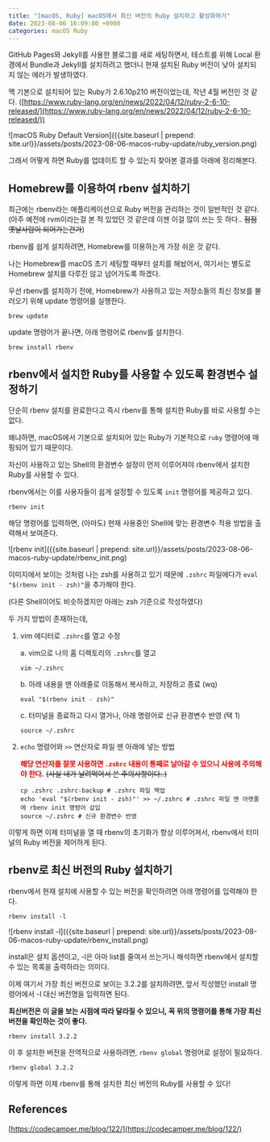 ```yaml
---
title: "[macOS, Ruby] macOS에서 최신 버전의 Ruby 설치하고 활성화하기"
date: 2023-08-06 16:09:00 +0900
categories: macOS Ruby
---
```


GitHub Pages와 Jekyll를 사용한 블로그를 새로 세팅하면서, 테스트를 위해 Local 환경에서 Bundle과 Jekyll를 설치하려고 했더니 현재 설치된 Ruby 버전이 낮아 설치되지 않는 에러가 발생하였다.

맥 기본으로 설치되어 있는 Ruby가 2.6.10p210 버전이었는데, 작년 4월 버전인 것 같다. ([https://www.ruby-lang.org/en/news/2022/04/12/ruby-2-6-10-released/](https://www.ruby-lang.org/en/news/2022/04/12/ruby-2-6-10-released/))

![macOS Ruby Default Version]({{site.baseurl | prepend: site.url}}/assets/posts/2023-08-06-macos-ruby-update/ruby_version.png)

그래서 어떻게 하면 Ruby를 업데이트 할 수 있는지 찾아본 결과를 아래에 정리해본다.

## Homebrew를 이용하여 rbenv 설치하기
최근에는 rbenv라는 애플리케이션으로 Ruby 버전을 관리하는 것이 일반적인 것 같다. (아주 예전에 rvm이라는걸 본 적 있었던 것 같은데 이젠 이걸 많이 쓰는 듯 하다.. ~~점점 옛날사람이 되어가는건가~~)

rbenv를 쉽게 설치하려면, Homebrew를 이용하는게 가장 쉬운 것 같다.

나는 Homebrew를 macOS 초기 세팅할 때부터 설치를 해놨어서, 여기서는 별도로 Homebrew 설치를 다루진 않고 넘어가도록 하겠다.

우선 rbenv를 설치하기 전에, Homebrew가 사용하고 있는 저장소들의 최신 정보를 불러오기 위해 update 명령어를 실행한다.
```shell
brew update
```

update 명령어가 끝나면, 아래 명령어로 rbenv를 설치한다.
```shell
brew install rbenv
```

## rbenv에서 설치한 Ruby를 사용할 수 있도록 환경변수 설정하기
단순히 rbenv 설치를 완료한다고 즉시 rbenv를 통해 설치한 Ruby를 바로 사용할 수는 없다.

왜냐하면, macOS에서 기본으로 설치되어 있는 Ruby가 기본적으로 `ruby` 명령어에 매핑되어 있기 때문이다.

자신이 사용하고 있는 Shell의 환경변수 설정이 먼저 이루어져야 rbenv에서 설치한 Ruby를 사용할 수 있다.

rbenv에서는 이를 사용자들이 쉽게 설정할 수 있도록 `init` 명령어를 제공하고 있다.
```shell
rbenv init
```

해당 명령어를 입력하면, (아마도) 현재 사용중인 Shell에 맞는 환경변수 적용 방법을 출력해서 보여준다.

![rbenv init]({{site.baseurl | prepend: site.url}}/assets/posts/2023-08-06-macos-ruby-update/rbenv_init.png)

이미지에서 보이는 것처럼 나는 zsh를 사용하고 있기 때문에 `.zshrc` 파일에다가 `eval "$(rbenv init - zsh)"`을 추가해야 한다.

(다른 Shell이어도 비슷하겠지만 아래는 zsh 기준으로 작성하였다)

두 가지 방법이 존재하는데,

1. vim 에디터로 `.zshrc`를 열고 수정

    a. vim으로 나의 홈 디렉토리의 `.zshrc`를 열고
    ```shell
    vim ~/.zshrc
    ```

    b. 아래 내용을 맨 아래줄로 이동해서 복사하고, 저장하고 종료 (wq)
    ```shell
    eval "$(rbenv init - zsh)"
    ```

    c. 터미널을 종료하고 다시 열거나, 아래 명령어로 신규 환경변수 반영 (택 1)
    ```shell
    source ~/.zshrc
    ```


2. `echo` 명령어와 `>>` 연산자로 파일 맨 아래에 넣는 방법

    <b><span style="color: red">해당 연산자를 잘못 사용하면 `.zshrc` 내용이 통째로 날아갈 수 있으니 사용에 주의해야 한다.</span></b> ~~(사실 내가 날려먹어서 쓴 주의사항이다..)~~

    ```shell
    cp .zshrc .zshrc-backup # .zshrc 파일 백업
    echo 'eval "$(rbenv init - zsh)"' >> ~/.zshrc # .zshrc 파일 맨 아랫줄에 rbenv init 명령어 삽입
    source ~/.zshrc # 신규 환경변수 반영
    ```

이렇게 하면 이제 터미널을 열 때 rbenv의 초기화가 항상 이루어져서, rbenv에서 터미널의 Ruby 버전을 제어하게 된다.

## rbenv로 최신 버전의 Ruby 설치하기
rbenv에서 현재 설치에 사용할 수 있는 버전을 확인하려면 아래 명령어를 입력해야 한다.
```shell
rbenv install -l
```
![rbenv install -l]({{site.baseurl | prepend: site.url}}/assets/posts/2023-08-06-macos-ruby-update/rbenv_install.png)

install은 설치 옵션이고, -l은 아마 list를 줄여서 쓰는거니 해석하면 rbenv에서 설치할 수 있는 목록을 출력하라는 의미다.

이제 여기서 가장 최신 버전으로 보이는 3.2.2를 설치하려면, 앞서 작성했던 install 명령어에서 -l 대신 버전명을 입력하면 된다.

**최신버전은 이 글을 보는 시점에 따라 달라질 수 있으니, 꼭 위의 명령어를 통해 가장 최신 버전을 확인하는 것이 좋다.**

```shell
rbenv install 3.2.2
```

이 후 설치한 버전을 전역적으로 사용하려면, `rbenv global` 명령어로 설정이 필요하다.
```shell
rbenv global 3.2.2
```

이렇게 하면 이제 rbenv를 통해 설치한 최신 버전의 Ruby를 사용할 수 있다!

## References
[https://codecamper.me/blog/122/](https://codecamper.me/blog/122/)